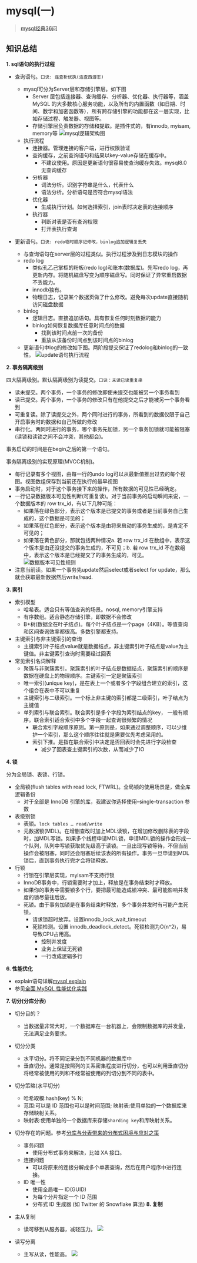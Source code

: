 # mysql(一)
> [mysql经典36问](https://mp.weixin.qq.com/s/vSUQ2d0wo4mu7C-euzImYw)
## 知识总结
**1. sql语句的执行过程**
- 查询语句。`口诀: 连查析优执(连查西游志)`
    - mysql可分为Server层和存储引擎层。如下图
        - Server 层包括连接器、查询缓存、分析器、优化器、执行器等，涵盖 MySQL 的大多数核心服务功能，以及所有的内置函数（如日期、时间、数学和加密函数等），所有跨存储引擎的功能都在这一层实现，比如存储过程、触发器、视图等。
        - 存储引擎层负责数据的存储和提取。是插件式的，有innodb, myisam, memory等
    ![mysql逻辑架构图](Cruel_Interview/participants/huangjiaxin/imagesInterview/participants/huangjiaxin/images/mysql逻辑架构图.webp)
    - 执行流程
        - 连接器。管理连接的客户端，进行权限验证
        - 查询缓存，之前查询语句和结果以key-value存储在缓存中。
            - 不建议使用。原因是更新语句很容易使查询缓存失效。mysql8.0无查询缓存
        - 分析器
            - 词法分析。识别字符串是什么，代表什么
            - 语法分析。分析语句是否符合mysql语法
        - 优化器
            - 生成执行计划。如何选择索引，join表时决定表的连接顺序
        - 执行器
            - 判断对表是否有查询权限
            - 打开表执行查询

- 更新语句。`口诀: redo临时顺序记修改，binlog追加逻辑复丢失`
    - 与查询语句在server层的过程类似。执行过程涉及到日志模块的操作
    - redo log
        - 类似孔乙己掌柜的粉板(redo log)和账本(数据库)。先写redo log，再更新内存。将随机磁盘写变为顺序磁盘写。同时保证了异常重启数据不丢能力。
        - innodb独有。
        - 物理日志，记录某个数据页做了什么修改。避免每次update直接随机访问磁盘数据
    - binlog
        - 逻辑日志。直接追加语句。具有恢复任何时刻数据的能力
        - binlog如何恢复数据库任意时间点的数据
            - 找到该时间点前一次的备份
            - 重放从该备份时间点到该时间点的binlog
    - 更新语句中log的修改如下图。两阶段提交保证了redolog和binlog的一致性。
    ![update语句执行流程](Cruel_Interview/participants/huangjiaxin/imagesInterview/participants/huangjiaxin/images/update语句执行流程.webp)

        
**2. 事务隔离级别**

四大隔离级别。默认隔离级别为读提交。`口诀：未读已读重复串`
- 读未提交。两个事务，一个事务的修改即使未提交也能被另一个事务看到
- 读已提交。两个事务，一个事务的修改只有在他提交之后才能被另一个事务看到
- 可重复读。除了读提交之外，两个同时进行的事务，所看到的数据仅限于自己开启事务时的数据和自己所做的修改
- 串行化。两同时进行的事务，哪个事务先加锁，另一个事务加锁就可能被阻塞(读锁和读锁之间不会冲突，其他都会)。

事务启动的时间是在begin之后的第一个语句。

事务隔离级别的实现原理(MVCC机制)。
- 每行记录有多个视图，由每一行的undo log可以从最新值推出过去的每个视图。视图数组保存到当前还在执行的最早视图
- 事务启动时，对于这个事务接下来的操作，所有数据的可见性已经确定。
- 一行记录数据版本可见性判断(可重复读)。对于当前事务的启动瞬间来说，一个数据版本的 row trx_id，有以下几种可能：
    - 如果落在绿色部分，表示这个版本是已提交的事务或者是当前事务自己生成的，这个数据是可见的；
    - 如果落在红色部分，表示这个版本是由将来启动的事务生成的，是肯定不可见的；
    - 如果落在黄色部分，那就包括两种情况a. 若 row trx_id 在数组中，表示这个版本是由还没提交的事务生成的，不可见；b. 若 row trx_id 不在数组中，表示这个版本是已经提交了的事务生成的，可见。
![数据版本可见性规则](Cruel_Interview/participants/huangjiaxin/imagesInterview/participants/huangjiaxin/images/数据版本可见性判断.webp)
- 注意当前读。如果一个事务先update然后select或者select for update，那么就会获取最新数据然后write/read.


**3. 索引**
- 索引模型
    - 哈希表。适合只有等值查询的场景。nosql, memory引擎支持
    - 有序数组。适合静态存储引擎，即数据不会修改
    - B+树(数据全在叶子结点)。每个叶子结点是一个page（4KB）。等值查询和区间查询效率都很高。多数引擎都支持。
- 主键索引与非主键索引的查询
    - 主键索引叶子结点value就是数据结点，非主键索引叶子结点是value为主键值。非主键索引查询时需要经过回表
- 常见索引名词解释
    - 聚簇与非聚簇索引。聚簇索引的叶子结点是数据结点，聚簇索引的顺序是数据在硬盘上的物理顺序。主键索引一定是聚簇索引
    - 唯一索引(unique key)，是在表上一个或者多个字段组合建立的索引，这个组合在表中不可以重复
    - 主键索引与二级索引。一个标上非主键的索引都是二级索引，叶子结点为主键值
    - 单列索引与联合索引。联合索引是多个字段为索引结点的key， 一般有顺序。联合索引适合索引中多个字段一起查询很频繁的情况
        - 联合索引字段顺序原则。第一原则是，如果通过调整顺序，可以少维护一个索引，那么这个顺序往往就是需要优先考虑采用的。
        - 索引下推。是指在联合索引中决定是否回表时会先进行字段检查
            - 减少了回表查主键索引的次数，从而减少了IO

**4. 锁**

分为全局锁、表锁、行锁。
- 全局锁(flush tables with read lock, FTWRL)。全局锁的使用场景是，做全库逻辑备份
    - 对于全部是 InnoDB 引擎的库，我建议你选择使用–single-transaction 参数
- 表级别锁
    - 表锁。`lock tables … read/write`
    - 元数据锁(MDL)。在增删查改时加上MDL读锁，在增加修改删除表的字段时，加MDL写锁。如果多个线程申请MDL锁，申请MDL锁的操作会形成一个队列，队列中写锁获取优先级高于读锁。一旦出现写锁等待，不但当前操作会被阻塞，同时还会阻塞后续该表的所有操作。事务一旦申请到MDL锁后，直到事务执行完才会将锁释放。
- 行锁
    - 行锁在引擎层实现，myisam不支持行锁
    - InnoDB事务中，行锁需要时才加上，释放是在事务结束时才释放。
    - 如果你的事务中需要锁多个行，要把最可能造成锁冲突、最可能影响并发度的锁尽量往后放。
    - 死锁。由于事务加锁是在事务结束时释放，多个事务并发时有可能产生死锁。
        - 请求锁超时放弃。设置innodb_lock_wait_timeout
        - 死锁检测。设置 innodb_deadlock_detect。死锁检测为O(n^2)，易导致CPU占用高。
            - 控制并发度
            - 业务上保证无死锁
            - 一行改成逻辑多行

**6. 性能优化**

- explain语句详解[mysql explain](https://dev.mysql.com/doc/refman/8.0/en/explain-output.html)
- 参见[全面 MySQL 性能优化实践](https://segmentfault.com/a/1190000039733895)

**7. 切分(分库分表)**
- 切分目的？
    - 当数据量非常大时，一个数据库在一台机器上，会限制数据库的并发量，无法满足业务要求。
- 切分分类
    - 水平切分。将不同记录分到不同机器的数据库中
    - 垂直切分。通常是按照列的关系密集程度进行切分，也可以利用垂直切分将经常被使用的列和不经常被使用的列切分到不同的表中。

- 切分策略(水平切分)
    - 哈希取模:hash(key) % N;
    - 范围:可以是 ID 范围也可以是时间范围; 映射表:使用单独的一个数据库来存储映射关系。
    - 映射表:使用单独的一个数据库来存储`sharding key`和库映射关系。

- 切分存在的问题。参考[分库与分表带来的分布式困境与应对之策](http://blog.720ui.com/2017/mysql_core_09_multi_db_table2/)
    - 事务问题
        - 使用分布式事务来解决，比如 XA 接口。
    - 连接问题
        - 可以将原来的连接分解成多个单表查询，然后在用户程序中进行连接。
    -  ID 唯一性
        - 使用全局唯一 ID(GUID)
        - 为每个分片指定一个 ID 范围
        - 分布式 ID 生成器 (如 Twitter 的 Snowflake 算法)
**8. 复制**
- 主从复制
    - 读可移到从服务器，减轻压力。
![](Cruel_Interview/participants/huangjiaxin/imagesInterview/participants/huangjiaxin/images/主从复制.jpg)
- 读写分离
    - 主写从读，性能高。
![](Cruel_Interview/participants/huangjiaxin/imagesInterview/participants/huangjiaxin/images/读写分离.jpg)



